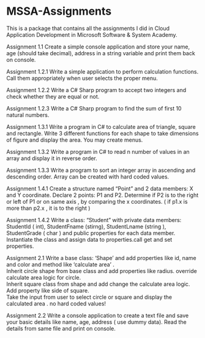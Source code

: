 # MSSA-Assignments
This is a package that contains all the assignments I did in Cloud Application Development in Microsoft Software &amp; System Academy.

Assignment 1.1 Create a simple console application and store your name, age (should take decimal), address in a string variable and print them back on console.

Assignment 1.2.1 Write a simple application to perform calculation functions. Call them appropriately when user selects the proper menu.

Assignment 1.2.2 Write a C# Sharp program to accept two integers and check whether they are equal or not.

Assignment 1.2.3 Write a C# Sharp program to find the sum of first 10 natural numbers.

Assignment 1.3.1 Write a program in C# to calculate area of triangle, square and rectangle. Write 3 different functions for each shape to take dimensions of figure and display the area. You may create menus.

Assignment 1.3.2 Write a program in C# to read n number of values in an array and display it in reverse order.

Assignment 1.3.3 Write a program to sort an integer array in ascending and descending order. Array can be created with hard coded values.

Assignment 1.4.1 Create a structure named “Point” and 2 data members: X and Y coordinate. Declare 2 points: P1 and P2. Determine if P2 is to the right or left of P1 or on same axis , by comparing the x coordinates. ( if p1.x is more than p2.x , it is to the right )

Assignment 1.4.2 Write a class: “Student” with private data members: StudentId ( int), StudentFname (stirng), StudentLname (string ), StudentGrade ( char ) and public properties for each data member. Instantiate the class and assign data to properties.call get and set properties.

Assignment 2.1 Write a base class: ‘Shape’ and add properties like id, name and color and method like ‘calculate area’ .     
               Inherit circle shape from base class and add properties like radius. override calculate area logic for circle.        
               Inherit square class from shape and add change the calculate area logic. Add property like side of square.        
               Take the input from user to select circle or square and display the calculated area . no hard coded values!
               
Assignment 2.2 Write a console application to create a text file and save your basic details like name, age, address ( use dummy data). Read the details from same file and print on console.
